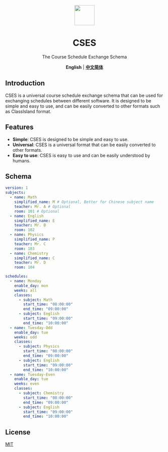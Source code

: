 <div align="center">

<image src="http://m.qpic.cn/psc?/V51UyG6T2hLdbN0oEgHl3fEkH73KqJt7/TmEUgtj9EK6.7V8ajmQrEEsEylM*52lTktZHLze*PTbMCd2wg4o5kkEyKNVsVL9UM5xK4GLClF.TOL*ty*FnqAuxBQmobbAoJ.gYMo62EQY!/mnull&bo=wADAAAAAAAADByI!&rf=photolist&t=5" height="64"/>

# CSES

The Course Schedule Exchange Schema

**English** | [**中文简体**](./docs/cn/README.md)

</div>

## Introduction

CSES is a universal course schedule exchange schema that can be used for exchanging schedules between different software. It is designed to be simple and easy to use, and can be easily converted to other formats such as ClassIsland format.

## Features

- **Simple**: CSES is designed to be simple and easy to use.
- **Universal**: CSES is a universal format that can be easily converted to other formats.
- **Easy to use**: CSES is easy to use and can be easily understood by humans.

## Schema

```yaml
version: 1
subjects:
  - name: Math
    simplified_name: M # Optional, Better for Chinese subject name
    teacher: Mr. A # Optional
    room: 101 # Optional
  - name: English
    simplified_name: E
    teacher: Mr. B
    room: 102
  - name: Physics
    simplified_name: P
    teacher: Mr. C
    room: 103
  - name: Chemistry
    simplified_name: C
    teacher: Mr. D
    room: 104

schedules:
  - name: Monday
    enable_day: mon
    weeks: all
    classes:
      - subject: Math
        start_time: "08:00:00"
        end_time: "09:00:00"
      - subject: English
        start_time: "09:00:00"
        end_time: "10:00:00"
  - name: Tuesday-Odd
    enable_day: tue
    weeks: odd
    classes:
      - subject: Physics
        start_time: "08:00:00"
        end_time: "09:00:00"
      - subject: English
        start_time: "09:00:00"
        end_time: "10:00:00"
  - name: Tuesday-Even
    enable_day: tue
    weeks: even
    classes:
      - subject: Chemistry
        start_time: "08:00:00"
        end_time: "09:00:00"
      - subject: English
        start_time: "09:00:00"
        end_time: "10:00:00"
```

## License

[MIT](./LICENSE)

